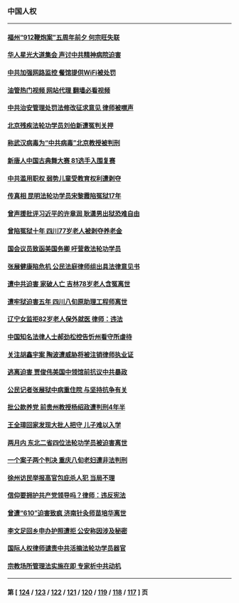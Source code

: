 ### 中国人权
---
#### [福州“912鞭炮案”五周年前夕 何宗旺失联](../../pages/ncid278/n14071786.md?09130445) 
#### [华人星光大道集会 声讨中共精神病院迫害](../../pages/ncid278/n14071782.md?09130445) 
#### [中共加强网路监控 餐馆提供WiFi被处罚](../../pages/ncid278/n14071345.md?09130445) 
#### [油管热门视频 网站代理 翻墙必看视频](http://138.2.39.72:81/youtube.html?epic-marker?09130445)
#### [中共治安管理处罚法修改征求意见 律师被噤声](../../pages/ncid278/n14070976.md?09130445) 
#### [北京残疾法轮功学员刘伯新遭冤判关押](../../pages/ncid278/n14069619.md?09130445) 
#### [称武汉病毒为“中共病毒”北京教授被判刑](../../pages/ncid278/n14070053.md?09130445) 
#### [新唐人中国古典舞大赛 81选手入围复赛](../../pages/ncid278/n14069975.md?09130445) 
#### [中共滥用职权 弱势儿童受教育权利遭剥夺](../../pages/ncid278/n14069848.md?09130445) 
#### [传真相 昆明法轮功学员宋黎霞陷冤狱17年](../../pages/ncid278/n14069020.md?09130445) 
#### [曾声援批评习近平的许章润 耿潇男出狱恐难自由](../../pages/ncid278/n14069648.md?09130445) 
#### [曾陷冤狱十年 四川77岁老人被剥夺养老金](../../pages/ncid278/n14068260.md?09130445) 
#### [国会议员致函美国务卿 吁营救法轮功学员](../../pages/ncid278/n14068427.md?09130445) 
#### [张展健康陷危机 公民法庭律师组出具法律意见书](../../pages/ncid278/n14068363.md?09130445) 
#### [遭中共迫害 家破人亡 吉林78岁老人含冤离世](../../pages/ncid278/n14066833.md?09130445) 
#### [遭牢狱迫害五年 四川八旬原助理工程师离世](../../pages/ncid278/n14066297.md?09130445) 
#### [辽宁女监拒82岁老人保外就医 律师：违法](../../pages/ncid278/n14065881.md?09130445) 
#### [中国知名法律人士郝劲松控告忻州看守所虐待](../../pages/ncid278/n14065877.md?09130445) 
#### [关注胡鑫宇案 陶波遭威胁将被注销律师执业证](../../pages/ncid278/n14065596.md?09130445) 
#### [逃离迫害 贾俊伟美国中领馆前抗议中共暴政](../../pages/ncid278/n14065504.md?09130445) 
#### [公民记者张展狱中病重住院 与坚持抗争有关](../../pages/ncid278/n14065221.md?09130445) 
#### [批公款养党 前贵州教授杨绍政遭判刑4年半](../../pages/ncid278/n14064553.md?09130445) 
#### [王全璋回家发现大批人把守 儿子难以入学](../../pages/ncid278/n14064364.md?09130445) 
#### [两月内 东北二省四位法轮功学员被迫害离世](../../pages/ncid278/n14063270.md?09130445) 
#### [一个案子两个判决 重庆八旬老妇遭非法判刑](../../pages/ncid278/n14063531.md?09130445) 
#### [徐州访民举报高官包庇杀人犯 当局不理](../../pages/ncid278/n14062521.md?09130445) 
#### [信仰要拥护共产党领导吗？律师：违反宪法](../../pages/ncid278/n14061325.md?09130445) 
#### [曾遭“610”迫害致疯 济南针灸师苗培华离世](../../pages/ncid278/n14060519.md?09130445) 
#### [李文足回乡申办护照遭拒 公安称因涉及秘密](../../pages/ncid278/n14061423.md?09130445) 
#### [国际人权律师谴责中共活摘法轮功学员器官](../../pages/ncid278/n14061274.md?09130445) 
#### [宗教场所管理法实施在即 专家析中共动机](../../pages/ncid278/n14061242.md?09130445) 

---
#### 第 [ [124](./124.md?09130445) / [123](./123.md?09130445) / [122](./122.md?09130445) / [121](./121.md?09130445) / [120](./120.md?09130445) / [119](./119.md?09130445) / [118](./118.md?09130445) / [117](./117.md?09130445) ] 页
